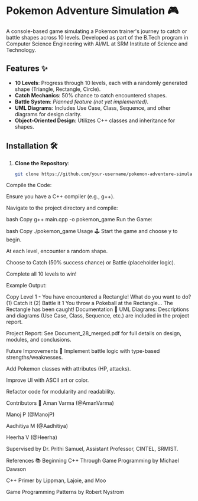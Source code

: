 # Pokemon Adventure Simulation 🎮

A console-based game simulating a Pokemon trainer's journey to catch or battle shapes across 10 levels. Developed as part of the B.Tech program in Computer Science Engineering with AI/ML at SRM Institute of Science and Technology.


## Features ✨
- **10 Levels**: Progress through 10 levels, each with a randomly generated shape (Triangle, Rectangle, Circle).
- **Catch Mechanics**: 50% chance to catch encountered shapes.
- **Battle System**: *Planned feature (not yet implemented)*.
- **UML Diagrams**: Includes Use Case, Class, Sequence, and other diagrams for design clarity.
- **Object-Oriented Design**: Utilizes C++ classes and inheritance for shapes.

## Installation 🛠️
1. **Clone the Repository**:
   ```bash
   git clone https://github.com/your-username/pokemon-adventure-simulation.git
Compile the Code:

Ensure you have a C++ compiler (e.g., g++).

Navigate to the project directory and compile:

bash
Copy
g++ main.cpp -o pokemon_game
Run the Game:

bash
Copy
./pokemon_game
Usage 🕹️
Start the game and choose y to begin.

At each level, encounter a random shape.

Choose to Catch (50% success chance) or Battle (placeholder logic).

Complete all 10 levels to win!

Example Output:

Copy
Level 1 - You have encountered a Rectangle!
What do you want to do? (1) Catch it (2) Battle it
1
You throw a Pokeball at the Rectangle...
The Rectangle has been caught!
Documentation 📄
UML Diagrams: Descriptions and diagrams (Use Case, Class, Sequence, etc.) are included in the project report.

Project Report: See Document_28_merged.pdf for full details on design, modules, and conclusions.

Future Improvements 🚀
Implement battle logic with type-based strengths/weaknesses.

Add Pokemon classes with attributes (HP, attacks).

Improve UI with ASCII art or color.

Refactor code for modularity and readability.

Contributors 👥
Aman Varma (@AmanVarma)

Manoj P (@ManojP)

Aadhitiya M (@Aadhitiya)

Heerha V (@Heerha)

Supervised by Dr. Prithi Samuel, Assistant Professor, CINTEL, SRMIST.

References 📚
Beginning C++ Through Game Programming by Michael Dawson

C++ Primer by Lippman, Lajoie, and Moo

Game Programming Patterns by Robert Nystrom
